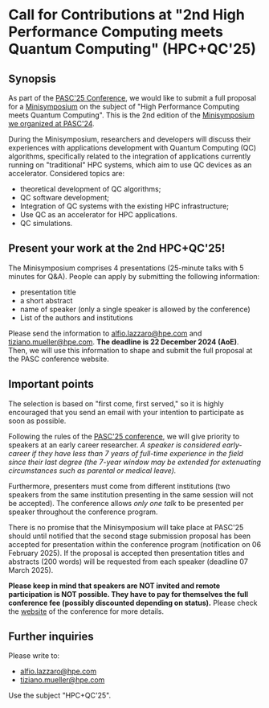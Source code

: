 # Call for Contributions at "2nd High Performance Computing meets Quantum Computing" (HPC+QC'25)

## Synopsis

As part of the [PASC'25 Conference](https://pasc25.pasc-conference.org/), we would like to submit a full proposal for a [Minisymposium](https://pasc25.pasc-conference.org/submission/guidelines-for-minisymposia/) on the subject of "High Performance Computing meets Quantum Computing". This is the 2nd edition of the [Minisymposium we organized at PASC'24](https://pasc24.pasc-conference.org/session/?sess=sess160).

During the Minisymposium, researchers and developers will discuss their experiences with applications development with Quantum Computing (QC) algorithms, specifically related to the integration of applications currently running on "traditional" HPC systems, which aim to use QC devices as an accelerator. Considered topics are:
- theoretical development of QC algorithms;
- QC software development;
- Integration of QC systems with the existing HPC infrastructure;
- Use QC as an accelerator for HPC applications.
- QC simulations.

## Present your work at the 2nd HPC+QC'25!

The Minisymposium comprises 4 presentations (25-minute talks with 5 minutes for Q&A). 
People can apply by submitting the following information:
- presentation title 
- a short abstract
- name of speaker (only a single speaker is allowed by the conference)
- List of the authors and institutions

Please send the information to <alfio.lazzaro@hpe.com> and <tiziano.mueller@hpe.com>. **The deadline is 22 December 2024 (AoE)**.  
Then, we will use this information to shape and submit the full proposal at the PASC conference website.

## Important points

The selection is based on "first come, first served," so it is highly encouraged that you send an email with your intention to participate as soon as possible. 

Following the rules of the [PASC'25 conference](https://pasc25.pasc-conference.org/submission/guidelines-for-minisymposia/), we will give priority to speakers at an early career researcher. _A speaker is considered early-career if they have less than 7 years of full-time experience in the field since their last degree (the 7-year window may be extended for extenuating circumstances such as parental or medical leave)._

Furthermore, presenters must come from different institutions (two speakers from the same institution presenting in the same session will not be accepted). The conference allows *only one talk* to be presented per speaker throughout the conference program.

There is no promise that the Minisymposium will take place at PASC'25 should until notified that the second stage submission proposal has been accepted for presentation within the conference program (notification on 06 February 2025). If the proposal is accepted then presentation titles and abstracts (200 words) will be requested from each speaker (deadline 07 March 2025). 

**Please keep in mind that speakers are NOT invited and remote participation is NOT possible. They have to pay for themselves the full conference fee (possibly discounted depending on status).** Please check the [website](https://pasc25.pasc-conference.org/) of the conference for more details.

## Further inquiries

Please write to: 
- <alfio.lazzaro@hpe.com>
- <tiziano.mueller@hpe.com>

Use the subject "HPC+QC'25".

